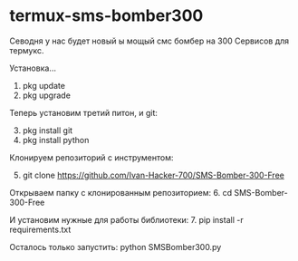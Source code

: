 # termux-sms-bomber300
Севодня у нас будет новый ы мощый смс бомбер на 300
Сервисов для термукс.  

Установка...   

1. pkg update 
2. pkg upgrade  

Тепepь установим третий питон, и git:  

3. pkg install git 
4. pkg install python  

Клонируем репозиторий с инструментом:  

5. git clone 
https://github.com/Ivan-Hacker-700/SMS-Bomber-300-Free  

Открываем папку с клонированным репозиторием: 
6. cd SMS-Bomber-300-Free  

И установим нужные для работы библиотеки: 
7. pip install -r requirements.txt  

Осталось только запустить: 
python SMSBomber300.py
